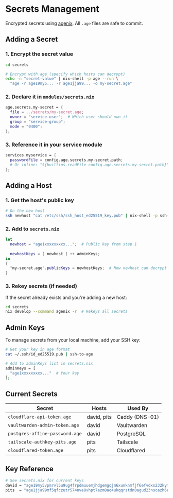 # Secrets Management

Encrypted secrets using [agenix](https://github.com/ryantm/agenix). All `.age` files are safe to commit.

## Adding a Secret

### 1. Encrypt the secret value

```bash
cd secrets

# Encrypt with age (specify which hosts can decrypt)
echo -n "secret-value" | nix-shell -p age --run \
  "age -r age19my5... -r age1jja99... -o my-secret.age"
```

### 2. Declare it in `modules/secrets.nix`

```nix
age.secrets.my-secret = {
  file = ../secrets/my-secret.age;
  owner = "service-user";  # Which user should own it
  group = "service-group";
  mode = "0400";
};
```

### 3. Reference it in your service module

```nix
services.myservice = {
  passwordFile = config.age.secrets.my-secret.path;
  # Or inline: "${builtins.readFile config.age.secrets.my-secret.path}"
};
```

## Adding a Host

### 1. Get the host's public key

```bash
# On the new host
ssh newhost "cat /etc/ssh/ssh_host_ed25519_key.pub" | nix-shell -p ssh-to-age --run "ssh-to-age"
```

### 2. Add to `secrets.nix`

```nix
let
  newhost = "age1xxxxxxxxx...";  # Public key from step 1
  
  newhostKeys = [ newhost ] ++ adminKeys;
in
{
  "my-secret.age".publicKeys = newhostKeys;  # Now newhost can decrypt this
}
```

### 3. Rekey secrets (if needed)

If the secret already exists and you're adding a new host:

```bash
cd secrets
nix develop --command agenix -r  # Rekeys all secrets
```

## Admin Keys

To manage secrets from your local machine, add your SSH key:

```bash
# Get your key in age format
cat ~/.ssh/id_ed25519.pub | ssh-to-age

# Add to adminKeys list in secrets.nix
adminKeys = [
  "age1xxxxxxxxx..."  # Your key
];
```

## Current Secrets

| Secret | Hosts | Used By |
|--------|-------|---------|
| `cloudflare-api-token.age` | david, pits | Caddy (DNS-01) |
| `vaultwarden-admin-token.age` | david | Vaultwarden |
| `postgres-affine-password.age` | david | PostgreSQL |
| `tailscale-authkey-pits.age` | pits | Tailscale |
| `cloudflared-token.age` | pits | Cloudflared |

## Key Reference

```nix
# See secrets.nix for current keys
david = "age19my5vpmrvl5u9ug4frpdmuuemjhdgemgqjm6xunknmfjf6efvdxs232kym";
pits  = "age1jja99mf5qfczutr574nve8vhpt7azm8aq4ukqqrstdn0agud23nscazh6r";
```

